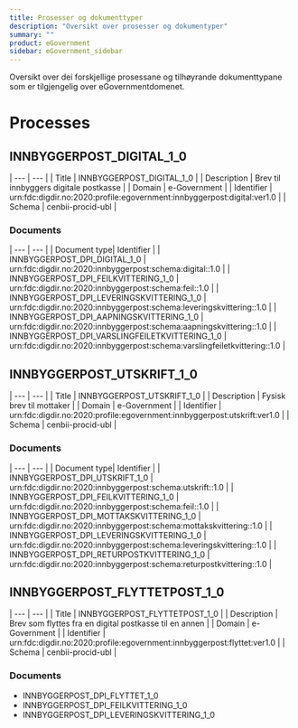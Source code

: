 ```yaml
---
title: Prosesser og dokumenttyper
description: "Oversikt over prosesser og dokumentyper"
summary: ""
product: eGovernment
sidebar: eGovernment_sidebar
---
```


Oversikt over dei forskjellige prosessane og tilhøyrande dokumenttypane som er tilgjengelig over eGovernmentdomenet.

# Processes

## INNBYGGERPOST_DIGITAL_1_0

| --- | --- |
| Title | INNBYGGERPOST_DIGITAL_1_0 |
| Description | Brev til innbyggers digitale postkasse |
| Domain | e-Government |
| Identifier | urn:fdc:digdir.no:2020:profile:egovernment:innbyggerpost:digital:ver1.0 |
| Schema | cenbii-procid-ubl |

### Documents

| --- | --- |
| Document type| Identifier |
| INNBYGGERPOST_DPI_DIGITAL_1_0 | urn:fdc:digdir.no:2020:innbyggerpost:schema:digital::1.0 |
| INNBYGGERPOST_DPI_FEILKVITTERING_1_0 | urn:fdc:digdir.no:2020:innbyggerpost:schema:feil::1.0 |
| INNBYGGERPOST_DPI_LEVERINGSKVITTERING_1_0 | urn:fdc:digdir.no:2020:innbyggerpost:schema:leveringskvittering::1.0 |
| INNBYGGERPOST_DPI_AAPNINGSKVITTERING_1_0 | urn:fdc:digdir.no:2020:innbyggerpost:schema:aapningskvittering::1.0 |
| INNBYGGERPOST_DPI_VARSLINGFEILETKVITTERING_1_0 | urn:fdc:digdir.no:2020:innbyggerpost:schema:varslingfeiletkvittering::1.0 |


## INNBYGGERPOST_UTSKRIFT_1_0

| --- | --- |
| Title | INNBYGGERPOST_UTSKRIFT_1_0 |
| Description | Fysisk brev til mottaker |
| Domain | e-Government |
| Identifier | urn:fdc:digdir.no:2020:profile:egovernment:innbyggerpost:utskrift:ver1.0 |
| Schema | cenbii-procid-ubl |


### Documents

| --- | --- |
| Document type| Identifier |
| INNBYGGERPOST_DPI_UTSKRIFT_1_0 | urn:fdc:digdir.no:2020:innbyggerpost:schema:utskrift::1.0 |
| INNBYGGERPOST_DPI_FEILKVITTERING_1_0 | urn:fdc:digdir.no:2020:innbyggerpost:schema:feil::1.0 |
| INNBYGGERPOST_DPI_MOTTAKSKVITTERING_1_0 | urn:fdc:digdir.no:2020:innbyggerpost:schema:mottakskvittering::1.0 |
| INNBYGGERPOST_DPI_LEVERINGSKVITTERING_1_0 | urn:fdc:digdir.no:2020:innbyggerpost:schema:leveringskvittering::1.0 |
| INNBYGGERPOST_DPI_RETURPOSTKVITTERING_1_0 |  urn:fdc:digdir.no:2020:innbyggerpost:schema:returpostkvittering::1.0 |


## INNBYGGERPOST_FLYTTETPOST_1_0

| --- | --- |
| Title | INNBYGGERPOST_FLYTTETPOST_1_0 |
| Description | Brev som flyttes fra en digital postkasse til en annen |
| Domain | e-Government |
| Identifier | urn:fdc:digdir.no:2020:profile:egovernment:innbyggerpost:flyttet:ver1.0 |
| Schema | cenbii-procid-ubl |


### Documents
- INNBYGGERPOST_DPI_FLYTTET_1_0
- INNBYGGERPOST_DPI_FEILKVITTERING_1_0
- INNBYGGERPOST_DPI_LEVERINGSKVITTERING_1_0
